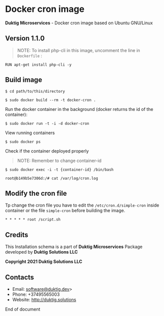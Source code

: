# Docker cron image

**Duktig Microservices** - Docker cron image based on Ubuntu GNU/Linux

## Version 1.1.0

>NOTE: To install php-cli in this image, uncomment the line in `Dockerfile` :

```
RUN apt-get install php-cli -y
``` 

## Build image 

    $ cd path/to/this/directory

    $ sudo docker build --rm -t docker-cron . 

Run the docker container in the background (docker returns the id of the container):

    $ sudo docker run -t -i -d docker-cron

View running containers

    $ sudo docker ps

Check if the container deployed properly

> NOTE: Remember to change container-id
 
    $ sudo docker exec -i -t {container-id} /bin/bash
    
    root@b149b5e7306d:/# cat /var/log/cron.log
  

## Modify the cron file

Tp change the cron file you have to edit the `/etc/cron.d/simple-cron` inside container or the file `simple-cron` before building the image.

`* * * * * root /script.sh`

## Credits

This Installation schema is a part of **Duktig Microservices** Package developed by **Duktig Solutions LLC**

**Copyright 2021 Duktig Solutions LLC**

## Contacts

- Email: software@duktig.dev>
- Phone: +37495565003
- Website: http://duktig.solutions

End of document
